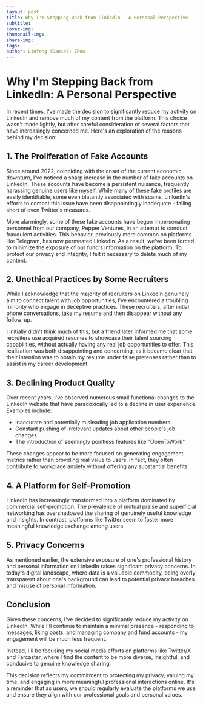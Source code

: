```yaml
---
layout: post
title: Why I'm Stepping Back from LinkedIn - A Personal Perspective
subtitle:
cover-img: 
thumbnail-img: 
share-img: 
tags: 
author: Linfeng (Daniel) Zhou
---
```


# Why I'm Stepping Back from LinkedIn: A Personal Perspective

In recent times, I've made the decision to significantly reduce my activity on LinkedIn and remove much of my content from the platform. This choice wasn't made lightly, but after careful consideration of several factors that have increasingly concerned me. Here's an exploration of the reasons behind my decision:

## 1. The Proliferation of Fake Accounts

Since around 2022, coinciding with the onset of the current economic downturn, I've noticed a sharp increase in the number of fake accounts on LinkedIn. These accounts have become a persistent nuisance, frequently harassing genuine users like myself. While many of these fake profiles are easily identifiable, some even blatantly associated with scams, LinkedIn's efforts to combat this issue have been disappointingly inadequate - falling short of even Twitter's measures.

More alarmingly, some of these fake accounts have begun impersonating personnel from our company, Pepper Ventures, in an attempt to conduct fraudulent activities. This behavior, previously more common on platforms like Telegram, has now permeated LinkedIn. As a result, we've been forced to minimize the exposure of our fund's information on the platform. To protect our privacy and integrity, I felt it necessary to delete much of my content.

## 2. Unethical Practices by Some Recruiters

While I acknowledge that the majority of recruiters on LinkedIn genuinely aim to connect talent with job opportunities, I've encountered a troubling minority who engage in deceptive practices. These recruiters, after initial phone conversations, take my resume and then disappear without any follow-up. 

I initially didn't think much of this, but a friend later informed me that some recruiters use acquired resumes to showcase their talent sourcing capabilities, without actually having any real job opportunities to offer. This realization was both disappointing and concerning, as it became clear that their intention was to obtain my resume under false pretenses rather than to assist in my career development.

## 3. Declining Product Quality

Over recent years, I've observed numerous small functional changes to the LinkedIn website that have paradoxically led to a decline in user experience. Examples include:

- Inaccurate and potentially misleading job application numbers
- Constant pushing of irrelevant updates about other people's job changes
- The introduction of seemingly pointless features like "OpenToWork"

These changes appear to be more focused on generating engagement metrics rather than providing real value to users. In fact, they often contribute to workplace anxiety without offering any substantial benefits.

## 4. A Platform for Self-Promotion

LinkedIn has increasingly transformed into a platform dominated by commercial self-promotion. The prevalence of mutual praise and superficial networking has overshadowed the sharing of genuinely useful knowledge and insights. In contrast, platforms like Twitter seem to foster more meaningful knowledge exchange among users.

## 5. Privacy Concerns

As mentioned earlier, the extensive exposure of one's professional history and personal information on LinkedIn raises significant privacy concerns. In today's digital landscape, where data is a valuable commodity, being overly transparent about one's background can lead to potential privacy breaches and misuse of personal information.

## Conclusion

Given these concerns, I've decided to significantly reduce my activity on LinkedIn. While I'll continue to maintain a minimal presence - responding to messages, liking posts, and managing company and fund accounts - my engagement will be much less frequent.

Instead, I'll be focusing my social media efforts on platforms like Twitter/X and Farcaster, where I find the content to be more diverse, insightful, and conducive to genuine knowledge sharing.

This decision reflects my commitment to protecting my privacy, valuing my time, and engaging in more meaningful professional interactions online. It's a reminder that as users, we should regularly evaluate the platforms we use and ensure they align with our professional goals and personal values.